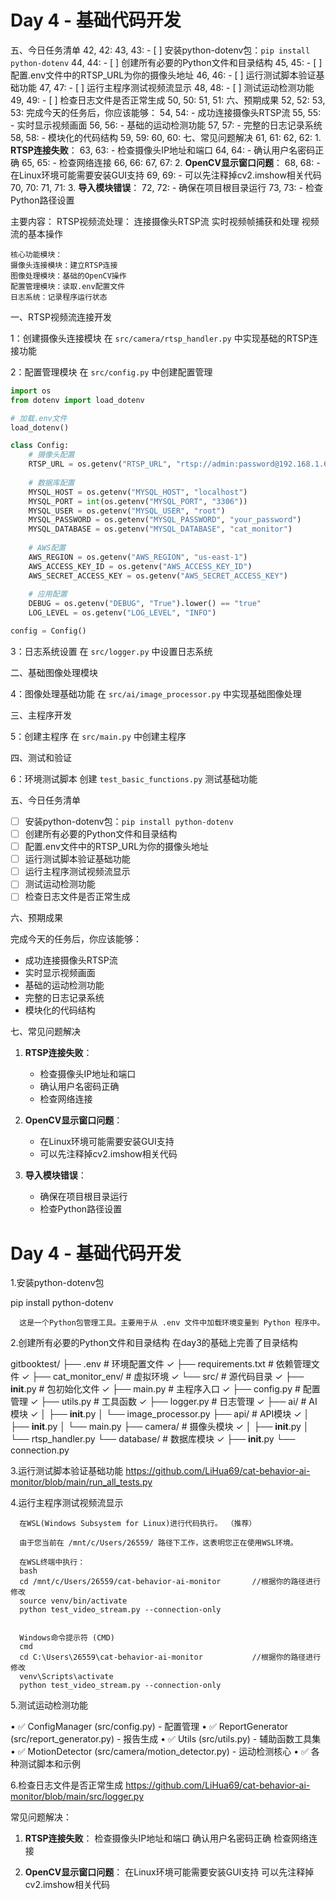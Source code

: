 # Day 4 - 基础代码开发
五、今日任务清单
  42, 42:
  43, 43: - [ ] 安装python-dotenv包：`pip install python-dotenv`
  44, 44: - [ ] 创建所有必要的Python文件和目录结构
  45, 45: - [ ] 配置.env文件中的RTSP_URL为你的摄像头地址
  46, 46: - [ ] 运行测试脚本验证基础功能
  47, 47: - [ ] 运行主程序测试视频流显示
  48, 48: - [ ] 测试运动检测功能
  49, 49: - [ ] 检查日志文件是否正常生成
  50, 50:
  51, 51: 六、预期成果
  52, 52:
  53, 53: 完成今天的任务后，你应该能够：
  54, 54: - 成功连接摄像头RTSP流
  55, 55: - 实时显示视频画面
  56, 56: - 基础的运动检测功能
  57, 57: - 完整的日志记录系统
  58, 58: - 模块化的代码结构
  59, 59:
  60, 60: 七、常见问题解决
  61, 61:
  62, 62: 1. **RTSP连接失败**：
  63, 63:    - 检查摄像头IP地址和端口
  64, 64:    - 确认用户名密码正确
  65, 65:    - 检查网络连接
  66, 66:
  67, 67: 2. **OpenCV显示窗口问题**：
  68, 68:    - 在Linux环境可能需要安装GUI支持
  69, 69:    - 可以先注释掉cv2.imshow相关代码
  70, 70:
  71, 71: 3. **导入模块错误**：
  72, 72:    - 确保在项目根目录运行
  73, 73:    - 检查Python路径设置

  
主要内容：
    RTSP视频流处理：
    连接摄像头RTSP流
    实时视频帧捕获和处理
    视频流的基本操作

    核心功能模块：
    摄像头连接模块：建立RTSP连接
    图像处理模块：基础的OpenCV操作
    配置管理模块：读取.env配置文件
    日志系统：记录程序运行状态

一、RTSP视频流连接开发

1：创建摄像头连接模块
在 `src/camera/rtsp_handler.py` 中实现基础的RTSP连接功能

 

2：配置管理模块
在 `src/config.py` 中创建配置管理

```python
import os
from dotenv import load_dotenv

# 加载.env文件
load_dotenv()

class Config:
    # 摄像头配置
    RTSP_URL = os.getenv("RTSP_URL", "rtsp://admin:password@192.168.1.60:554/stream1")
    
    # 数据库配置
    MYSQL_HOST = os.getenv("MYSQL_HOST", "localhost")
    MYSQL_PORT = int(os.getenv("MYSQL_PORT", "3306"))
    MYSQL_USER = os.getenv("MYSQL_USER", "root")
    MYSQL_PASSWORD = os.getenv("MYSQL_PASSWORD", "your_password")
    MYSQL_DATABASE = os.getenv("MYSQL_DATABASE", "cat_monitor")
    
    # AWS配置
    AWS_REGION = os.getenv("AWS_REGION", "us-east-1")
    AWS_ACCESS_KEY_ID = os.getenv("AWS_ACCESS_KEY_ID")
    AWS_SECRET_ACCESS_KEY = os.getenv("AWS_SECRET_ACCESS_KEY")
    
    # 应用配置
    DEBUG = os.getenv("DEBUG", "True").lower() == "true"
    LOG_LEVEL = os.getenv("LOG_LEVEL", "INFO")

config = Config()
```

3：日志系统设置
在 `src/logger.py` 中设置日志系统


二、基础图像处理模块

4：图像处理基础功能
在 `src/ai/image_processor.py` 中实现基础图像处理



三、主程序开发

5：创建主程序
在 `src/main.py` 中创建主程序



四、测试和验证

6：环境测试脚本
创建 `test_basic_functions.py` 测试基础功能


五、今日任务清单

- [ ] 安装python-dotenv包：`pip install python-dotenv`
- [ ] 创建所有必要的Python文件和目录结构
- [ ] 配置.env文件中的RTSP_URL为你的摄像头地址
- [ ] 运行测试脚本验证基础功能
- [ ] 运行主程序测试视频流显示
- [ ] 测试运动检测功能
- [ ] 检查日志文件是否正常生成

六、预期成果

完成今天的任务后，你应该能够：
- 成功连接摄像头RTSP流
- 实时显示视频画面
- 基础的运动检测功能
- 完整的日志记录系统
- 模块化的代码结构

七、常见问题解决

1. **RTSP连接失败**：
   - 检查摄像头IP地址和端口
   - 确认用户名密码正确
   - 检查网络连接

2. **OpenCV显示窗口问题**：
   - 在Linux环境可能需要安装GUI支持
   - 可以先注释掉cv2.imshow相关代码

3. **导入模块错误**：
   - 确保在项目根目录运行
   - 检查Python路径设置

# Day 4 - 基础代码开发

   1.安装python-dotenv包

   pip install python-dotenv

      这是一个Python包管理工具。主要用于从 .env 文件中加载环境变量到 Python 程序中。

   2.创建所有必要的Python文件和目录结构
   在day3的基础上完善了目录结构

   gitbooktest/
├── .env                    # 环境配置文件 ✓
├── requirements.txt        # 依赖管理文件 ✓
├── cat_monitor_env/        # 虚拟环境 ✓
└── src/                    # 源代码目录 ✓
    ├── __init__.py         # 包初始化文件 ✓
    ├── main.py             # 主程序入口 ✓
    ├── config.py           # 配置管理 ✓
    ├── utils.py            # 工具函数 ✓
    ├── logger.py           # 日志管理 ✓
    ├── ai/                 # AI模块 ✓
    │   ├── __init__.py
    │   └── image_processor.py
    ├── api/                # API模块 ✓
    │   ├── __init__.py
    │   └── main.py
    ├── camera/             # 摄像头模块 ✓
    │   ├── __init__.py
    │   └── rtsp_handler.py
    └── database/           # 数据库模块 ✓
        ├── __init__.py
        └── connection.py


   3.运行测试脚本验证基础功能
         https://github.com/LiHua69/cat-behavior-ai-monitor/blob/main/run_all_tests.py

   4.运行主程序测试视频流显示

      在WSL(Windows Subsystem for Linux)进行代码执行。 （推荐）

      由于您当前在 /mnt/c/Users/26559/ 路径下工作，这表明您正在使用WSL环境。

      在WSL终端中执行：
      bash
      cd /mnt/c/Users/26559/cat-behavior-ai-monitor       //根据你的路径进行修改
      source venv/bin/activate
      python test_video_stream.py --connection-only


      Windows命令提示符 (CMD)
      cmd
      cd C:\Users\26559\cat-behavior-ai-monitor           //根据你的路径进行修改
      venv\Scripts\activate
      python test_video_stream.py --connection-only


   5.测试运动检测功能

• ✅ ConfigManager (src/config.py) - 配置管理
• ✅ ReportGenerator (src/report_generator.py) - 报告生成
• ✅ Utils (src/utils.py) - 辅助函数工具集
• ✅ MotionDetector (src/camera/motion_detector.py) - 运动检测核心
• ✅ 各种测试脚本和示例


   6.检查日志文件是否正常生成
   https://github.com/LiHua69/cat-behavior-ai-monitor/blob/main/src/logger.py

常见问题解决：

   1. **RTSP连接失败**：
      检查摄像头IP地址和端口
      确认用户名密码正确
      检查网络连接
  
   2. **OpenCV显示窗口问题**：
      在Linux环境可能需要安装GUI支持
      可以先注释掉cv2.imshow相关代码



